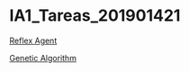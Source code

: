# IA1_Tareas_201901421  

[Reflex Agent](https://Urizar-AG.github.io/IA1_Tareas_201901421/01_reflex_agent.html)  

[Genetic Algorithm](https://Urizar-AG.github.io/IA1_Tareas_201901421/02_genetic_algorithm.html)  
